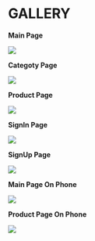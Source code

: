 # GALLERY

__Main Page__

![](/client//src//assets/photos/MainPage.jpeg)

__Categoty Page__

![](/client//src//assets/photos/CategoryPage.jpeg)

__Product Page__

![](/client//src//assets/photos/ProductPage.jpeg)

__SignIn Page__

![](/client//src//assets/photos/SignInPage.PNG)

__SignUp Page__

![](/client//src//assets/photos/SignUpPage.PNG)

__Main Page On Phone__

![](/client//src//assets/photos/MainPagePhone.jpeg)

__Product Page On Phone__

![](/client//src//assets/photos/ProductPagePhone.jpeg)

